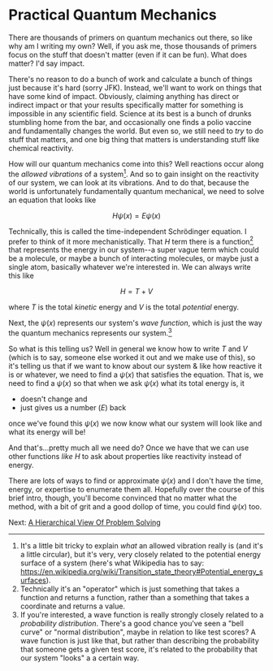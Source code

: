 # Practical Quantum Mechanics

There are thousands of primers on quantum mechanics out there, so like why am I writing my own?
Well, if you ask me, those thousands of primers focus on the stuff that doesn't matter (even if it can be fun).
What does matter? I'd say impact.

There's no reason to do a bunch of work and calculate a bunch of things just because it's hard (sorry JFK). Instead, we'll want to work on things that have some kind of impact.
Obviously, claiming anything has direct or indirect impact or that your results specifically matter for something is impossible in any scientific field. 
Science at its best is a bunch of drunks stumbling home from the bar, and occasionally one finds a polio vaccine and fundamentally changes the world.
But even so, we still need to _try_ to do stuff that matters, and one big thing that matters is understanding stuff like chemical reactivity.

How will our quantum mechanics come into this? Well reactions occur along the _allowed vibrations_ of a system[<sup>1</sup>].
And so to gain insight on the reactivity of our system, we can look at its vibrations. 
And to do that, because the world is unfortunately fundamentally quantum mechanical, we need to solve an equation that looks like

$$
H\psi(x) = E\psi(x)
$$

Technically, this is called the time-independent Schrödinger equation. I prefer to think of it more mechanistically. 
That $H$ term there is a function[<sup>2</sup>] that represents the energy in our system--a super vague term which could be a molecule, or maybe a bunch of interacting molecules, or maybe just a single atom, basically whatever we're interested in.
We can always write this like

$$
H = T + V
$$

where $T$ is the total _kinetic_ energy and $V$ is the total _potential_ energy. 

Next, the $\psi(x)$ represents our system's _wave function_, which is just the way the quantum mechanics represents our system.[<sup>3</sup>]

So what is this telling us?
Well in general we know how to write $T$ and $V$ (which is to say, someone else worked it out and we make use of this), so it's telling us that if we want to know about our system & like how reactive it is or whatever, we need to find a $\psi(x)$ that satisfies the equation.
That is, we need to find a $\psi(x)$ so that when we ask $\psi(x)$ what its total energy is, it 
* doesn't change and 
* just gives us a number ($E$) back

once we've found this $\psi(x)$ we now know what our system will look like and what its energy will be! 

And that's...pretty much all we need do? Once we have that we can use other functions _like_ $H$ to ask about properties like reactivity instead of energy.

There are lots of ways to find or approximate $\psi(x)$ and I don't have the time, energy, or expertise to enumerate them all.
Hopefully over the course of this brief intro, though, you'll become convinced that no matter what the method, with a bit of grit and a good dollop of time, you could find $\psi(x)$ too.


Next: [A Hierarchical View Of Problem Solving](AHierarchicalViewOfProblemSolving.md)

---

1. <a id="fn1"></a> It's a little bit tricky to explain _what_ an allowed vibration really is (and it's a little circular), but it's very, very closely related to the potential energy surface of a system (here's what Wikipedia has to say: https://en.wikipedia.org/wiki/Transition_state_theory#Potential_energy_surfaces).
2. <a id="fn2"></a> Technically it's an "operator" which is just something that takes a function and returns a function, rather than a something that takes a coordinate and returns a value.
3. <a id="fn3"></a> If you're interested, a wave function is really strongly closely related to a _probability distribution_. There's a good chance you've seen a "bell curve" or "normal distribution", maybe in relation to like test scores? A wave function is just like that, but rather than describing the probability that someone gets a given test score, it's related to the probability that our system "looks" a a certain way.

[<sup>1</sup>]: #fn1
[<sup>2</sup>]: #fn2
[<sup>3</sup>]: #fn3